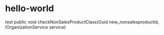 # hello-world
test
public void checkNonSalesProductClass(Guid new_nonsalesproductid, IOrganizationService service)
